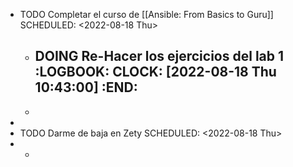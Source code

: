 - TODO Completar el curso de [[Ansible: From Basics to Guru]]
  SCHEDULED: <2022-08-18 Thu>
	- DOING Re-Hacer los ejercicios del lab 1
	  :LOGBOOK:
	  CLOCK: [2022-08-18 Thu 10:43:00]
	  :END:
		-
	-
-
- TODO Darme de baja en Zety
  SCHEDULED: <2022-08-18 Thu>
-
	-
